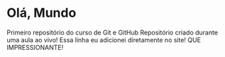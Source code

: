 # Olá, Mundo
 Primeiro repositório do curso de Git e GitHub
Repositório criado durante uma aula ao vivo!
Essa linha eu adicionei diretamente no site! QUE IMPRESSIONANTE!
